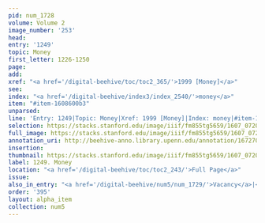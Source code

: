 ```yaml
---
pid: num_1728
volume: Volume 2
image_number: '253'
head:
entry: '1249'
topic: Money
first_letter: 1226-1250
page:
add:
xref: "<a href='/digital-beehive/toc/toc2_365/'>1999 [Money]</a>"
see:
index: "<a href='/digital-beehive/index3/index_2540/'>money</a>"
item: "#item-1608600b3"
unparsed:
line: 'Entry: 1249|Topic: Money|Xref: 1999 [Money]|Index: money|#item-1608600b3'
selection: https://stacks.stanford.edu/image/iiif/fm855tg5659/1607_0720/451,2998,2773,632/full/0/default.jpg
full_image: https://stacks.stanford.edu/image/iiif/fm855tg5659/1607_0720/full/full/0/default.jpg
annotation_uri: http://beehive-anno.library.upenn.edu/annotation/1672701555717
insertion:
thumbnail: https://stacks.stanford.edu/image/iiif/fm855tg5659/1607_0720/451,2998,600,180/250,/0/default.jpg
label: 1249. Money
location: "<a href='/digital-beehive/toc/toc2_243/'>Full Page</a>"
issue:
also_in_entry: "<a href='/digital-beehive/num5/num_1729/'>Vacancy</a>|<a href='/digital-beehive/num5/num_1730/'>Vacuums</a>"
order: '395'
layout: alpha_item
collection: num5
---
```

